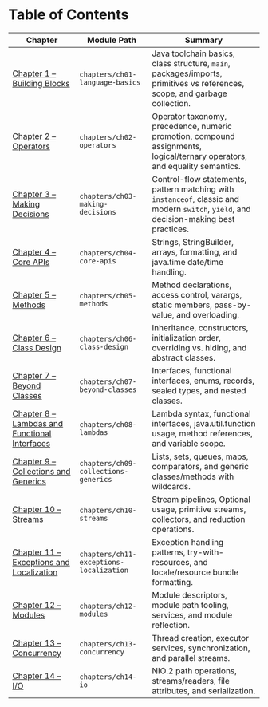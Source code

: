 # Table of Contents

| Chapter | Module Path | Summary |
| --- | --- | --- |
| [Chapter 1 – Building Blocks](chapters/ch01-language-basics/README.md) | `chapters/ch01-language-basics` | Java toolchain basics, class structure, `main`, packages/imports, primitives vs references, scope, and garbage collection. |
| [Chapter 2 – Operators](chapters/ch02-operators/README.md) | `chapters/ch02-operators` | Operator taxonomy, precedence, numeric promotion, compound assignments, logical/ternary operators, and equality semantics. |
| [Chapter 3 – Making Decisions](chapters/ch03-making-decisions/README.md) | `chapters/ch03-making-decisions` | Control-flow statements, pattern matching with `instanceof`, classic and modern `switch`, `yield`, and decision-making best practices. |
| [Chapter 4 – Core APIs](chapters/ch04-core-apis/README.md) | `chapters/ch04-core-apis` | Strings, StringBuilder, arrays, formatting, and java.time date/time handling. |
| [Chapter 5 – Methods](chapters/ch05-methods/README.md) | `chapters/ch05-methods` | Method declarations, access control, varargs, static members, pass-by-value, and overloading. |
| [Chapter 6 – Class Design](chapters/ch06-class-design/README.md) | `chapters/ch06-class-design` | Inheritance, constructors, initialization order, overriding vs. hiding, and abstract classes. |
| [Chapter 7 – Beyond Classes](chapters/ch07-beyond-classes/README.md) | `chapters/ch07-beyond-classes` | Interfaces, functional interfaces, enums, records, sealed types, and nested classes. |
| [Chapter 8 – Lambdas and Functional Interfaces](chapters/ch08-lambdas/README.md) | `chapters/ch08-lambdas` | Lambda syntax, functional interfaces, java.util.function usage, method references, and variable scope. |
| [Chapter 9 – Collections and Generics](chapters/ch09-collections-generics/README.md) | `chapters/ch09-collections-generics` | Lists, sets, queues, maps, comparators, and generic classes/methods with wildcards. |
| [Chapter 10 – Streams](chapters/ch10-streams/README.md) | `chapters/ch10-streams` | Stream pipelines, Optional usage, primitive streams, collectors, and reduction operations. |
| [Chapter 11 – Exceptions and Localization](chapters/ch11-exceptions-localization/README.md) | `chapters/ch11-exceptions-localization` | Exception handling patterns, try-with-resources, and locale/resource bundle formatting. |
| [Chapter 12 – Modules](chapters/ch12-modules/README.md) | `chapters/ch12-modules` | Module descriptors, module path tooling, services, and module reflection. |
| [Chapter 13 – Concurrency](chapters/ch13-concurrency/README.md) | `chapters/ch13-concurrency` | Thread creation, executor services, synchronization, and parallel streams. |
| [Chapter 14 – I/O](chapters/ch14-io/README.md) | `chapters/ch14-io` | NIO.2 path operations, streams/readers, file attributes, and serialization. |
